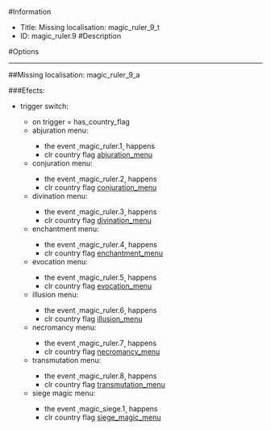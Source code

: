 #Information
 - Title: Missing localisation: magic_ruler_9_t
 - ID: magic_ruler.9
#Description

#Options

___
##Missing localisation: magic_ruler_9_a

###Efects:<ul><li>trigger switch:</li><ul><li>on trigger = has_country_flag</li><li>abjuration menu:</li><ul><li>the event ˻magic_ruler.1˼ happens</li><li>clr country flag [abjuration_menu](../flags/abjuration_menu.md)</li></ul><li>conjuration menu:</li><ul><li>the event ˻magic_ruler.2˼ happens</li><li>clr country flag [conjuration_menu](../flags/conjuration_menu.md)</li></ul><li>divination menu:</li><ul><li>the event ˻magic_ruler.3˼ happens</li><li>clr country flag [divination_menu](../flags/divination_menu.md)</li></ul><li>enchantment menu:</li><ul><li>the event ˻magic_ruler.4˼ happens</li><li>clr country flag [enchantment_menu](../flags/enchantment_menu.md)</li></ul><li>evocation menu:</li><ul><li>the event ˻magic_ruler.5˼ happens</li><li>clr country flag [evocation_menu](../flags/evocation_menu.md)</li></ul><li>illusion menu:</li><ul><li>the event ˻magic_ruler.6˼ happens</li><li>clr country flag [illusion_menu](../flags/illusion_menu.md)</li></ul><li>necromancy menu:</li><ul><li>the event ˻magic_ruler.7˼ happens</li><li>clr country flag [necromancy_menu](../flags/necromancy_menu.md)</li></ul><li>transmutation menu:</li><ul><li>the event ˻magic_ruler.8˼ happens</li><li>clr country flag [transmutation_menu](../flags/transmutation_menu.md)</li></ul><li>siege magic menu:</li><ul><li>the event ˻magic_siege.1˼ happens</li><li>clr country flag [siege_magic_menu](../flags/siege_magic_menu.md)</li></ul></ul></ul>
